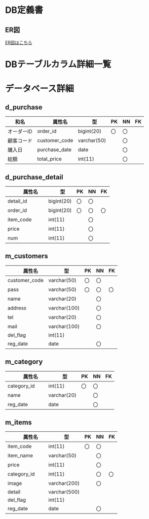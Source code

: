 # DB定義書
## ER図
[ER図はこちら](https://github.com/Aso2001369/2021sys-design/blob/main/src/md/db/Sample_ER.md "ER図はこちら") 

# DBテーブルカラム詳細一覧

# データベース詳細

## d_purchase

|和名| 　　属性名 　　| 　型　 | PK | NN | FK |
|----|---------------|--------|----|----|----|
|オーダーID|order_id|bigint(20)|〇|〇||
|顧客コード|customer_code|varchar(50)||〇||
|購入日|purchase_date|date||〇||
|総額|total_price|int(11)||〇||

## d_purchase_detail

| 　　属性名 　　| 　型　 | PK | NN | FK |
|---------------|-------|----|----|----|
|detail_id|bigint(20)|〇|〇||
|order_id|bigint(20)|〇|〇|〇|
|item_code|int(11)||〇||
|price|int(11)||〇||
|num|int(11)||〇||

## m_customers
| 　　属性名 　　| 　型　 | PK | NN | FK |
|---------------|-------|----|----|----|
|customer_code|varchar(50)|〇|〇||
|pass|varchar(50)|〇|〇|〇|
|name|varchar(20)||〇||
|address|varchar(100)||〇||
|tel|varchar(20)||〇||
|mail|varchar(100)||〇||
|del_flag|int(11)||||
|reg_date|date||〇||

## m_category
| 　　属性名 　　| 　型　 | PK | NN | FK |
|---------------|-------|----|----|----|
|category_id|int(11)|〇|〇||
|name|varchar(20)||〇||
|reg_date|date||〇||

## m_items
| 　　属性名 　　| 　型　 | PK | NN | FK |
|---------------|-------|----|----|----|
|item_code|int(11)|〇|〇||
|item_name|varchar(50)||〇||
|price|int(11)||〇||
|category_id|int(11)||〇|〇|
|image|varchar(200)||〇||
|detail|varchar(500)||||
|del_flag|int(11)||||
|reg_date|date||〇||

